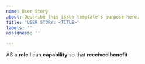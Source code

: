```yaml
---
name: User Story
about: Describe this issue template's purpose here.
title: 'USER STORY: <TITLE>'
labels: ''
assignees: ''

---
```


AS a **role** I can **capability** so that **received benefit**

